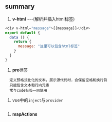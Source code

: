 summary
---
1. **v-html**  ---(解析并插入html标签)
```js
<div v-html="message">{{message}}</div>
export default {
  data () {
    return {
      message: "这里可以包含html标签"
    }
  }
}
```
1. **pre**标签
```
  定义预格式化化的文本，展示源代码时，会保留空格和换行符
  只能包含文本和行内元素
  常与code标签一同使用
```
1. vue中的`inject`与`provider`
```js
```
1. **mapActions**

